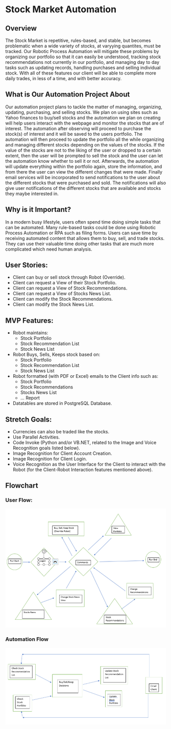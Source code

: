 # Stock Market Automation

## Overview

The Stock Market is repetitive, rules-based, and stable, but becomes problematic when a wide variety of stocks, at varyying quantites, must be tracked. Our Robotic Process Automation will mitigate these problems by organizing our portfolio so that it can easily be understood, tracking stock recommendations not currently in our portfolio, and managing day to day tasks such as updating records, handling purchases and selling individual stock. With all of these features our client will be able to complete more daily trades, in less of a time, and with better accuracy.

## What is Our Automation Project About

Our automation project plans to tackle the matter of managing, organizing, updating, purchasing, and selling stocks.  We plan on using sites such as Yahoo finances to buy/sell stocks and the automation we plan on creating will help users interact with the webpage and monitor the stocks that are of interest.  The automation after observing will proceed to purchase the stock(s) of interest and it will be saved to the users portfolio.  The automation will then proceed to update the portfolio all the while organizing and managing different stocks depending on the values of the stocks.  If the value of the stocks are not to the liking of the user or dropped to a certain extent, then the user will be prompted to sell the stock and the user can let the automation know whether to sell it or not.  Afterwards, the automation will update everything within the portfolio again, store the information, and from there the user can view the different changes that were made.  Finally email services will be incorporated to send notifications to the user about the different stocks that were purchased and sold.  The notifications will also give user notifications of the different stocks that are available and stocks they maybe interested in.


## Why is it Important?

In a modern busy lifestyle, users often spend time doing simple tasks that can be automated. Many rule-based tasks could be done using Robotic Process Automation or RPA such as filing forms. Users can save time by receiving automated content that allows them to buy, sell, and trade stocks. They can use their valuable time doing other tasks that are much more complicated which need human analysis.


## User Stories:
- Client can buy or sell stock through Robot (Override).
- Client can request a View of their Stock Portfolio.
- Client can request a View of Stock Recommendations.
- Client can request a View of Stocks News List.
- Client can modify the Stock Recommendations.
- Client can modify the Stock News List.


## MVP Features:
- Robot maintains:
	* Stock Portfolio
	* Stock Recommendation List
	* Stock News List
- Robot Buys, Sells, Keeps stock based on:
	* Stock Portfolio
	* Stock Recommendation List
	* Stock News List
- Robot formatted (with PDF or Excel) emails to the Client info such as:
	* Stock Portfolio
	* Stock Recommendations
	* Stocks News List
	* … Report
- Datatables are stored in PostgreSQL Database.

## Stretch Goals:
- Currencies can also be traded like the stocks.
- Use Parallel Activities.
- Code Invoke (Python and/or VB.NET, related to the Image and Voice Recognition goals listed below).
- Image Recognition for Client Account Creation.
- Image Recognition for Client Login.
- Voice Recognition as the User Interface for the Client to interact with the Robot (for the Client-Robot Interaction features mentioned above).

## Flowchart

### User Flow:
![User Flow](/PlanningFiles/UserFlowChartP2_003.PNG)

### Automation Flow
![Automation Flow](/PlanningFiles/AutomationFlowChartP2_002.PNG)


